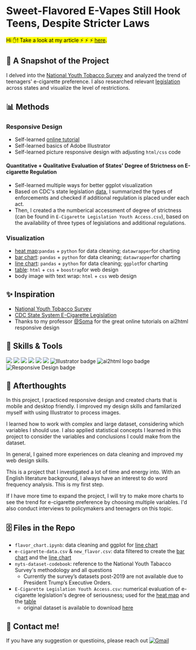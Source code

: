 # Sweet-Flavored E-Vapes Still Hook Teens, Despite Stricter Laws
<mark>Hi ✋! Take a look at my article ⚡ ⚡ ⚡  [here](https://kristen-shen.github.io/e-cigarette/).</mark>

## 📝 A Snapshot of the Project
I delved into the [National Youth Tobacco Survey](https://www.cdc.gov/tobacco/about-data/surveys/national-youth-tobacco-survey.html) and analyzed the trend of teenagers' e-cigarette preference.
I also researched relevant [legislation](https://healthdata.gov/dataset/CDC-STATE-System-E-Cigarette-Legislation-Youth-Acc/4a8m-9cpy/about_data) across states and visualize the level of restrictions.

## 📊 Methods
### Responsive Design
- Self-learned [online tutorial](https://www.youtube.com/watch?v=6LdCRYI4uF0) 
- Self-learned basics of Adobe Illustrator
- Self-learned picture responsive design with adjusting `html/css` code
#### Quantitative + Qualitative Evaluation of States' Degree of Strictness on E-cigarette Regulation
- Self-learned multiple ways for better ggplot visualization
- Based on CDC's state legislation [data](https://healthdata.gov/dataset/CDC-STATE-System-E-Cigarette-Legislation-Youth-Acc/4a8m-9cpy/about_data), I summarized the types of enforcements and checked if additional regulation is placed under each act. 
- Then, I created a the numberical accessment of degree of strictness (can be found in `E-Cigarette Legislation Youth Access.csv`), based on the availability of three types of legislations and additional regulations.

### Visualization 
- [heat map](https://www.datawrapper.de/_/qARKD/):`pandas` + `python` for data cleaning; `datawrapper`for charting
- [bar chart](https://www.datawrapper.de/_/h1PCX/?v=3): `pandas` + `python` for data cleaning; `datawrapper`for charting
- [line chart](https://github.com/Kristen-Shen/Kristen-Shen.github.io/blob/main/e-cigarette/my_chart_final.png): `pandas` + `python` for data cleaning; `ggplot`for charting
- [table](https://kristen-shen.github.io/e-cigarette/): `html` + `css` + `boostrap`for web design
- body image with text wrap: `html` + `css` web design

## ✨ Inspiration 
- [National Youth Tobacco Survey](https://www.cdc.gov/tobacco/about-data/surveys/national-youth-tobacco-survey.html)
- [CDC State System E-Cigarette Legislation](https://healthdata.gov/dataset/CDC-STATE-System-E-Cigarette-Legislation-Youth-Acc/4a8m-9cpy/about_data)
- Thanks to my professor [@Soma](https://github.com/jsoma) for the great online tutorials on ai2html responsive design

## 💪 Skills & Tools
<p>
    <img src="https://img.shields.io/badge/Python-3776AB?style=for-the-badge&logo=python&logoColor=white" />
    <img src="https://img.shields.io/badge/HTML5-E34F26?style=for-the-badge&logo=html5&logoColor=white" />
    <img src="https://img.shields.io/badge/CSS3-1572B6?style=for-the-badge&logo=css3&logoColor=white" />
    <img src="https://img.shields.io/badge/JavaScript-323330?style=for-the-badge&logo=javascript&logoColor=F7DF1E" />
    <img src="https://img.shields.io/badge/Visual_Studio_Code-0078D4?style=for-the-badge&logo=visual%20studio%20code&logoColor=white" />
    <img src="https://img.shields.io/badge/R-276DC3?style=for-the-badge&logo=r&logoColor=white" />
    <img src="https://img.shields.io/badge/Illustrator-FF9A00?style=for-the-badge&logo=adobeillustrator&logoColor=white" alt="Illustrator badge" />
    <img src="https://img.shields.io/badge/ai2html-000000?style=for-the-badge&logo=adobeillustrator&logoColor=white" alt="ai2html logo badge" />
    <img src="https://img.shields.io/badge/Responsive_Design-4CAF50?style=for-the-badge&logo=css3&logoColor=white" alt="Responsive Design badge" />


</p>

## 🤔 Afterthoughts
In this project, I practiced responsive design and created charts that is mobile and desktop friendly. I improved my design skills and familarized myself with using Illustrator to process images.

I learned how to work with complex and large dataset, considering which variables I should use. I also applied statistical concepts I learned in this project to consider the variables and conclusions I could make from the dataset. 

In general, I gained more experiences on data cleaning and improved my web design skills. 

This is a project that I investigated a lot of time and energy into. With an English literature background, I always have an interest to do word frequency analysis. This is my first step.

If I have more time to expand the project, I will try to make more charts to see the trend for e-cigarette preference by choosing multiple variables. I'd also conduct interviews to policymakers and teenagers on this topic.

## 🗄️ Files in the Repo
- `flavor_chart.ipynb`: data cleaning and ggplot for [line chart](https://github.com/Kristen-Shen/Kristen-Shen.github.io/blob/main/e-cigarette/my_chart_final.png)
- `e-cigarette-data.csv` & `new_flavor.csv`: data filtered to create the [bar chart](https://www.datawrapper.de/_/h1PCX/?v=3) and the [line chart](https://github.com/Kristen-Shen/Kristen-Shen.github.io/blob/main/e-cigarette/my_chart_final.png)
- `nyts-dataset-codebook`: reference to the National Youth Tabacco Survey's methodology and all questions
    - Currently the survey’s datasets post-2019 are not available due to President Trump’s Executive Orders. 
- `E-Cigarette Legislation Youth Access.csv`: numerical evaluation of e-cigarette legislation's degree of seriousness; used for the [heat map](https://www.datawrapper.de/_/qARKD/) and the [table](https://kristen-shen.github.io/e-cigarette/)
    - original dataset is available to download [here](https://healthdata.gov/dataset/CDC-STATE-System-E-Cigarette-Legislation-Youth-Acc/4a8m-9cpy/about_data) 

## 📝 Contact me! 
If you have any suggestion or questioins, please reach out
[![Gmail](https://img.shields.io/badge/Gmail-D14836?style=for-the-badge&logo=gmail&logoColor=white)](mailto:hs3183@columbia.edu)
